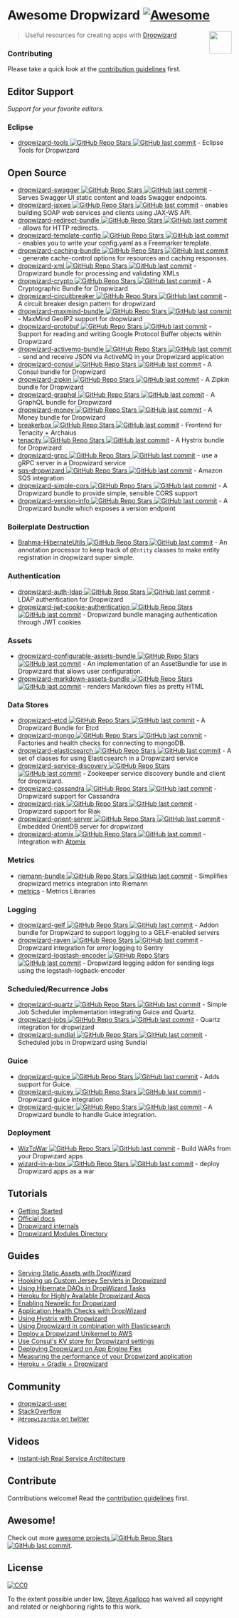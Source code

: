 # Awesome Dropwizard [![Awesome](https://cdn.rawgit.com/sindresorhus/awesome/d7305f38d29fed78fa85652e3a63e154dd8e8829/media/badge.svg)][awesome]

[<img src="https://cdn.rawgit.com/stve/awesome-dropwizard/master/dropwizard-hat.png" align="right" width="50">][dropwizard]

[awesome]: https://github.com/sindresorhus/awesome
[dropwizard]: http://www.dropwizard.io

> Useful resources for creating apps with [Dropwizard](http://www.dropwizard.io)

### Contributing

Please take a quick look at the [contribution guidelines](CONTRIBUTING.md) first.

## Editor Support

*Support for your favorite editors.*

### Eclipse

* [dropwizard-tools ![GitHub Repo Stars](https://img.shields.io/github/stars/Tasktop/dropwizard-tools) ![GitHub last commit](https://img.shields.io/github/last-commit/Tasktop/dropwizard-tools)](https://github.com/Tasktop/dropwizard-tools) - Eclipse Tools for Dropwizard

## Open Source

* [dropwizard-swagger ![GitHub Repo Stars](https://img.shields.io/github/stars/smoketurner/dropwizard-swagger) ![GitHub last commit](https://img.shields.io/github/last-commit/smoketurner/dropwizard-swagger)](https://github.com/smoketurner/dropwizard-swagger) - Serves Swagger UI static content and loads Swagger endpoints.
* [dropwizard-jaxws ![GitHub Repo Stars](https://img.shields.io/github/stars/roskart/dropwizard-jaxws) ![GitHub last commit](https://img.shields.io/github/last-commit/roskart/dropwizard-jaxws)](https://github.com/roskart/dropwizard-jaxws) - enables building SOAP web services and clients using JAX-WS API.
* [dropwizard-redirect-bundle ![GitHub Repo Stars](https://img.shields.io/github/stars/bazaarvoice/dropwizard-redirect-bundle) ![GitHub last commit](https://img.shields.io/github/last-commit/bazaarvoice/dropwizard-redirect-bundle)](https://github.com/bazaarvoice/dropwizard-redirect-bundle) - allows for HTTP redirects.
* [dropwizard-template-config ![GitHub Repo Stars](https://img.shields.io/github/stars/tkrille/dropwizard-template-config) ![GitHub last commit](https://img.shields.io/github/last-commit/tkrille/dropwizard-template-config)](https://github.com/tkrille/dropwizard-template-config) - enables you to write your config.yaml as a Freemarker template.
* [dropwizard-caching-bundle ![GitHub Repo Stars](https://img.shields.io/github/stars/bazaarvoice/dropwizard-caching-bundle) ![GitHub last commit](https://img.shields.io/github/last-commit/bazaarvoice/dropwizard-caching-bundle)](https://github.com/bazaarvoice/dropwizard-caching-bundle) - generate cache-control options for resources and caching responses.
* [dropwizard-xml ![GitHub Repo Stars](https://img.shields.io/github/stars/yunspace/dropwizard-xml) ![GitHub last commit](https://img.shields.io/github/last-commit/yunspace/dropwizard-xml)](https://github.com/yunspace/dropwizard-xml) - Dropwizard bundle for processing and validating XMLs
* [dropwizard-crypto ![GitHub Repo Stars](https://img.shields.io/github/stars/meltmedia/dropwizard-crypto) ![GitHub last commit](https://img.shields.io/github/last-commit/meltmedia/dropwizard-crypto)](https://github.com/meltmedia/dropwizard-crypto) - A Cryptographic Bundle for Dropwizard
* [dropwizard-circuitbreaker ![GitHub Repo Stars](https://img.shields.io/github/stars/mtakaki/dropwizard-circuitbreaker) ![GitHub last commit](https://img.shields.io/github/last-commit/mtakaki/dropwizard-circuitbreaker)](https://github.com/mtakaki/dropwizard-circuitbreaker) - A circuit breaker design pattern for dropwizard
* [dropwizard-maxmind-bundle ![GitHub Repo Stars](https://img.shields.io/github/stars/phaneesh/dropwizard-maxmind-bundle) ![GitHub last commit](https://img.shields.io/github/last-commit/phaneesh/dropwizard-maxmind-bundle)](https://github.com/phaneesh/dropwizard-maxmind-bundle) - MaxMind GeoIP2 support for dropwizard
* [dropwizard-protobuf ![GitHub Repo Stars](https://img.shields.io/github/stars/dropwizard/dropwizard-protobuf) ![GitHub last commit](https://img.shields.io/github/last-commit/dropwizard/dropwizard-protobuf)](https://github.com/dropwizard/dropwizard-protobuf) - Support for reading and writing Google Protocol Buffer objects within Dropwizard
* [dropwizard-activemq-bundle ![GitHub Repo Stars](https://img.shields.io/github/stars/mbknor/dropwizard-activemq-bundle) ![GitHub last commit](https://img.shields.io/github/last-commit/mbknor/dropwizard-activemq-bundle)](https://github.com/mbknor/dropwizard-activemq-bundle) - send and receive JSON via ActiveMQ in your Dropwizard application
* [dropwizard-consul ![GitHub Repo Stars](https://img.shields.io/github/stars/smoketurner/dropwizard-consul) ![GitHub last commit](https://img.shields.io/github/last-commit/smoketurner/dropwizard-consul)](https://github.com/smoketurner/dropwizard-consul) - A Consul bundle for Dropwizard
* [dropwizard-zipkin ![GitHub Repo Stars](https://img.shields.io/github/stars/smoketurner/dropwizard-zipkin) ![GitHub last commit](https://img.shields.io/github/last-commit/smoketurner/dropwizard-zipkin)](https://github.com/smoketurner/dropwizard-zipkin) - A Zipkin bundle for Dropwizard
* [dropwizard-graphql ![GitHub Repo Stars](https://img.shields.io/github/stars/smoketurner/dropwizard-graphql) ![GitHub last commit](https://img.shields.io/github/last-commit/smoketurner/dropwizard-graphql)](https://github.com/smoketurner/dropwizard-graphql) - A GraphQL bundle for Dropwizard
* [dropwizard-money ![GitHub Repo Stars](https://img.shields.io/github/stars/smoketurner/dropwizard-money) ![GitHub last commit](https://img.shields.io/github/last-commit/smoketurner/dropwizard-money)](https://github.com/smoketurner/dropwizard-money) - A Money bundle for Dropwizard
* [breakerbox ![GitHub Repo Stars](https://img.shields.io/github/stars/yammer/breakerbox) ![GitHub last commit](https://img.shields.io/github/last-commit/yammer/breakerbox)](https://github.com/yammer/breakerbox) - Frontend for Tenacity + Archaius
* [tenacity ![GitHub Repo Stars](https://img.shields.io/github/stars/yammer/tenacity) ![GitHub last commit](https://img.shields.io/github/last-commit/yammer/tenacity)](https://github.com/yammer/tenacity) - A Hystrix bundle for Dropwizard
* [dropwizard-grpc ![GitHub Repo Stars](https://img.shields.io/github/stars/msteinhoff/dropwizard-grpc) ![GitHub last commit](https://img.shields.io/github/last-commit/msteinhoff/dropwizard-grpc)](https://github.com/msteinhoff/dropwizard-grpc) - use a gRPC server in a Dropwizard service
* [sqs-dropwizard ![GitHub Repo Stars](https://img.shields.io/github/stars/bascan/aws-dropwizard) ![GitHub last commit](https://img.shields.io/github/last-commit/bascan/aws-dropwizard)](https://github.com/bascan/aws-dropwizard) - Amazon SQS integration
* [dropwizard-simple-cors ![GitHub Repo Stars](https://img.shields.io/github/stars/ojacobson/dropwizard-simple-cors) ![GitHub last commit](https://img.shields.io/github/last-commit/ojacobson/dropwizard-simple-cors)](https://github.com/ojacobson/dropwizard-simple-cors) - A Dropwizard bundle to provide simple, sensible CORS support
* [dropwizard-version-info ![GitHub Repo Stars](https://img.shields.io/github/stars/palantir/dropwizard-version-info) ![GitHub last commit](https://img.shields.io/github/last-commit/palantir/dropwizard-version-info)](https://github.com/palantir/dropwizard-version-info) - A Dropwizard bundle which exposes a version endpoint

### Boilerplate Destruction
* [Brahma-HibernateUtils ![GitHub Repo Stars](https://img.shields.io/github/stars/gozefo/brahma-hibernateutils) ![GitHub last commit](https://img.shields.io/github/last-commit/gozefo/brahma-hibernateutils)](https://github.com/gozefo/brahma-hibernateutils) - An annotation processor to keep track of ```@Entity``` classes to make entity registration in dropwizard super simple.

### Authentication

* [dropwizard-auth-ldap ![GitHub Repo Stars](https://img.shields.io/github/stars/yammer/dropwizard-auth-ldap) ![GitHub last commit](https://img.shields.io/github/last-commit/yammer/dropwizard-auth-ldap)](https://github.com/yammer/dropwizard-auth-ldap) - LDAP authentication for Dropwizard
* [dropwizard-jwt-cookie-authentication ![GitHub Repo Stars](https://img.shields.io/github/stars/dhatim/dropwizard-jwt-cookie-authentication) ![GitHub last commit](https://img.shields.io/github/last-commit/dhatim/dropwizard-jwt-cookie-authentication)](https://github.com/dhatim/dropwizard-jwt-cookie-authentication) - Dropwizard bundle managing authentication through JWT cookies

### Assets

* [dropwizard-configurable-assets-bundle ![GitHub Repo Stars](https://img.shields.io/github/stars/bazaarvoice/dropwizard-configurable-assets-bundle) ![GitHub last commit](https://img.shields.io/github/last-commit/bazaarvoice/dropwizard-configurable-assets-bundle)](https://github.com/bazaarvoice/dropwizard-configurable-assets-bundle) - An implementation of an AssetBundle for use in Dropwizard that allows user configuration.
* [dropwizard-markdown-assets-bundle ![GitHub Repo Stars](https://img.shields.io/github/stars/rnorth/dropwizard-markdown-assets-bundle) ![GitHub last commit](https://img.shields.io/github/last-commit/rnorth/dropwizard-markdown-assets-bundle)](https://github.com/rnorth/dropwizard-markdown-assets-bundle) - renders Markdown files as pretty HTML

### Data Stores

* [dropwizard-etcd ![GitHub Repo Stars](https://img.shields.io/github/stars/meltmedia/dropwizard-etcd) ![GitHub last commit](https://img.shields.io/github/last-commit/meltmedia/dropwizard-etcd)](https://github.com/meltmedia/dropwizard-etcd) - A Dropwizard Bundle for Etcd
* [dropwizard-mongo ![GitHub Repo Stars](https://img.shields.io/github/stars/eeb/dropwizard-mongo) ![GitHub last commit](https://img.shields.io/github/last-commit/eeb/dropwizard-mongo)](https://github.com/eeb/dropwizard-mongo) - Factories and health checks for connecting to mongoDB.
* [dropwizard-elasticsearch ![GitHub Repo Stars](https://img.shields.io/github/stars/dropwizard/dropwizard-elasticsearch) ![GitHub last commit](https://img.shields.io/github/last-commit/dropwizard/dropwizard-elasticsearch)](https://github.com/dropwizard/dropwizard-elasticsearch) - A set of classes for using Elasticsearch in a Dropwizard service
* [dropwizard-service-discovery ![GitHub Repo Stars](https://img.shields.io/github/stars/santanusinha/dropwizard-service-discovery) ![GitHub last commit](https://img.shields.io/github/last-commit/santanusinha/dropwizard-service-discovery)](https://github.com/santanusinha/dropwizard-service-discovery) - Zookeeper service discovery bundle and client for dropwizard.
* [dropwizard-cassandra ![GitHub Repo Stars](https://img.shields.io/github/stars/composable-systems/dropwizard-cassandra) ![GitHub last commit](https://img.shields.io/github/last-commit/composable-systems/dropwizard-cassandra)](https://github.com/composable-systems/dropwizard-cassandra) - Dropwizard support for Cassandra
* [dropwizard-riak ![GitHub Repo Stars](https://img.shields.io/github/stars/smoketurner/dropwizard-riak) ![GitHub last commit](https://img.shields.io/github/last-commit/smoketurner/dropwizard-riak)](https://github.com/smoketurner/dropwizard-riak) - Dropwizard support for Riak
* [dropwizard-orient-server ![GitHub Repo Stars](https://img.shields.io/github/stars/xvik/dropwizard-orient-server) ![GitHub last commit](https://img.shields.io/github/last-commit/xvik/dropwizard-orient-server)](https://github.com/xvik/dropwizard-orient-server) - Embedded OrientDB server for dropwizard
* [dropwizard-atomix ![GitHub Repo Stars](https://img.shields.io/github/stars/smoketurner/dropwizard-atomix) ![GitHub last commit](https://img.shields.io/github/last-commit/smoketurner/dropwizard-atomix)](https://github.com/smoketurner/dropwizard-atomix) - Integration with [Atomix](http://atomix.io/)

### Metrics

* [riemann-bundle ![GitHub Repo Stars](https://img.shields.io/github/stars/phaneesh/riemann-bundle) ![GitHub last commit](https://img.shields.io/github/last-commit/phaneesh/riemann-bundle)](https://github.com/phaneesh/riemann-bundle) - Simplifies dropwizard metrics integration into Riemann
* [metrics](http://metrics.dropwizard.io/3.1.0/manual/third-party/) - Metrics Libraries

### Logging

* [dropwizard-gelf ![GitHub Repo Stars](https://img.shields.io/github/stars/gini/dropwizard-gelf) ![GitHub last commit](https://img.shields.io/github/last-commit/gini/dropwizard-gelf)](https://github.com/gini/dropwizard-gelf) - Addon bundle for Dropwizard to support logging to a GELF-enabled servers
* [dropwizard-raven ![GitHub Repo Stars](https://img.shields.io/github/stars/tradier/dropwizard-raven) ![GitHub last commit](https://img.shields.io/github/last-commit/tradier/dropwizard-raven)](https://github.com/tradier/dropwizard-raven) - Dropwizard integration for error logging to Sentry
* [dropwizard-logstash-encoder ![GitHub Repo Stars](https://img.shields.io/github/stars/Wikia/dropwizard-logstash-encoder) ![GitHub last commit](https://img.shields.io/github/last-commit/Wikia/dropwizard-logstash-encoder)](https://github.com/Wikia/dropwizard-logstash-encoder) - Dropwizard logging addon for sending logs using the logstash-logback-encoder

### Scheduled/Recurrence Jobs

* [dropwizard-quartz ![GitHub Repo Stars](https://img.shields.io/github/stars/jaredstehler/dropwizard-quartz) ![GitHub last commit](https://img.shields.io/github/last-commit/jaredstehler/dropwizard-quartz)](https://github.com/jaredstehler/dropwizard-quartz) - Simple Job Scheduler implementation integrating Guice and Quartz.
* [dropwizard-jobs ![GitHub Repo Stars](https://img.shields.io/github/stars/spinscale/dropwizard-jobs) ![GitHub last commit](https://img.shields.io/github/last-commit/spinscale/dropwizard-jobs)](https://github.com/spinscale/dropwizard-jobs) - Quartz integration for dropwizard
* [dropwizard-sundial ![GitHub Repo Stars](https://img.shields.io/github/stars/timmolter/dropwizard-sundial) ![GitHub last commit](https://img.shields.io/github/last-commit/timmolter/dropwizard-sundial)](https://github.com/timmolter/dropwizard-sundial) - Scheduled jobs in Dropwizard using Sundial

### Guice

* [dropwizard-guice ![GitHub Repo Stars](https://img.shields.io/github/stars/HubSpot/dropwizard-guice) ![GitHub last commit](https://img.shields.io/github/last-commit/HubSpot/dropwizard-guice)](https://github.com/HubSpot/dropwizard-guice) - Adds support for Guice.
* [dropwizard-guicey ![GitHub Repo Stars](https://img.shields.io/github/stars/xvik/dropwizard-guicey) ![GitHub last commit](https://img.shields.io/github/last-commit/xvik/dropwizard-guicey)](https://github.com/xvik/dropwizard-guicey) - Dropwizard guice integration
* [dropwizard-guicier ![GitHub Repo Stars](https://img.shields.io/github/stars/HubSpot/dropwizard-guicier) ![GitHub last commit](https://img.shields.io/github/last-commit/HubSpot/dropwizard-guicier)](https://github.com/HubSpot/dropwizard-guicier) - A Dropwizard bundle to handle Guice integration.

### Deployment

* [WizToWar ![GitHub Repo Stars](https://img.shields.io/github/stars/twilio/wiztowar) ![GitHub last commit](https://img.shields.io/github/last-commit/twilio/wiztowar)](https://github.com/twilio/wiztowar) - Build WARs from your Dropwizard apps
* [wizard-in-a-box ![GitHub Repo Stars](https://img.shields.io/github/stars/rvs-fluid-it/wizard-in-a-box) ![GitHub last commit](https://img.shields.io/github/last-commit/rvs-fluid-it/wizard-in-a-box)](https://github.com/rvs-fluid-it/wizard-in-a-box) - deploy Dropwizard apps as a war

## Tutorials

* [Getting Started](http://www.dropwizard.io/0.9.2/docs/getting-started.html)
* [Official docs](http://www.dropwizard.io/0.9.2/docs/manual/index.html)
* [Dropwizard internals](http://www.dropwizard.io/0.9.2/docs/manual/internals.html)
* [Dropwizard Modules Directory](http://modules.dropwizard.io/)

## Guides

* [Serving Static Assets with DropWizard](https://spin.atomicobject.com/2014/10/11/serving-static-assets-with-dropwizard/)
* [Hooking up Custom Jersey Servlets in Dropwizard](https://spin.atomicobject.com/2015/03/30/jersey-servlets-dropwizard/)
* [Using Hibernate DAOs in DropWizard Tasks](https://spin.atomicobject.com/2015/02/03/dropwizard-hibernate-dao/)
* [Heroku for Highly Available Dropwizard Apps](http://techbytes.anuragkapur.com/2015/05/heroku-for-highly-available-dropwizard.html?m=1)
* [Enabling Newrelic for Dropwizard](http://kyleboon.org/blog/2013/09/23/newrelic-for-dropwizard/)
* [Application Health Checks with DropWizard](http://willhamill.com/2014/12/04/application-health-checks-with-dropwizard)
* [Using Hystrix with Dropwizard](http://christopher-batey.blogspot.com/2014/08/using-hystrix-with-dropwizard.html)
* [Using Dropwizard in combination with Elasticsearch](https://www.gridshore.nl/2014/05/15/using-dropwizard-combination-elasticsearch/)
* [Deploy a Dropwizard Unikernel to AWS](https://boxfuse.com/blog/dropwizard-aws.html)
* [Use Consul's KV store for Dropwizard settings](http://www.remmelt.com/post/use-consuls-kv-store-for-dropwizard-settings/)
* [Deploying Dropwizard on App Engine Flex](https://www.aytech.ca/blog/dropwizard-app-engine-flexible-env/)
* [Measuring the performance of your Dropwizard application](https://www.aytech.ca/blog/measuring-performance-dropwizard-application/)
* [Heroku + Gradle + Dropwizard](https://www.aytech.ca/blog/heroku-gradle-dropwizard/)

## Community

* [dropwizard-user](https://groups.google.com/forum/#!forum/dropwizard-user)
* [StackOverflow](https://stackoverflow.com/questions/tagged/dropwizard)
* [`@dropwizardio` on twitter](https://twitter.com/dropwizardio)

## Videos

* [Instant-ish Real Service Architecture](https://vimeo.com/37930578)

## Contribute

Contributions welcome! Read the [contribution guidelines](CONTRIBUTING.md) first.

## Awesome!

Check out more [awesome projects ![GitHub Repo Stars](https://img.shields.io/github/stars/sindresorhus/awesome) ![GitHub last commit](https://img.shields.io/github/last-commit/sindresorhus/awesome)](https://github.com/sindresorhus/awesome).

## License

[![CC0](https://licensebuttons.net/p/zero/1.0/88x31.png)](https://creativecommons.org/publicdomain/zero/1.0/)

To the extent possible under law, [Steve Agalloco](https://beforeitwasround.com) has waived all copyright and related or neighboring rights to this work.
